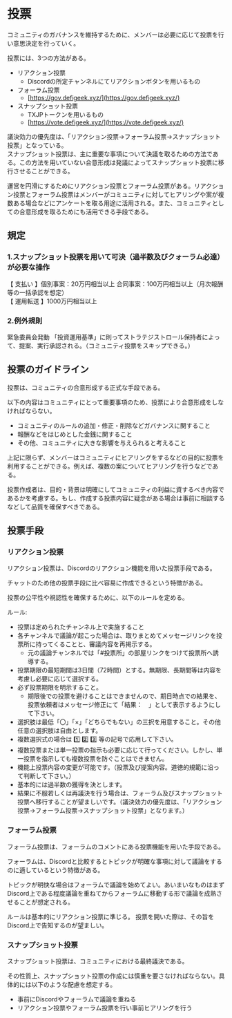 # 投票

コミュニティのガバナンスを維持するために、メンバーは必要に応じて投票を行い意思決定を行っていく。

投票には、3つの方法がある。

* リアクション投票
  * Discordの所定チャンネルにてリアクションボタンを用いるもの
* フォーラム投票
  * [https://gov.defigeek.xyz/](https://gov.defigeek.xyz/)
* スナップショット投票
  * TXJPトークンを用いるもの
  * [https://vote.defigeek.xyz/](https://vote.defigeek.xyz/)

議決効力の優先度は、「リアクション投票→フォーラム投票→スナップショット投票」となっている。  
スナップショット投票は、主に重要な事項について決議を取るための方法である。この方法を用いていない合意形成は発議によってスナップショット投票に移行させることができる。

運営を円滑にするためにリアクション投票とフォーラム投票がある。リアクション投票とフォーラム投票はメンバーがコミュニティに対してヒアリングや案が複数ある場合などにアンケートを取る用途に活用される。また、コミュニティとしての合意形成を取るためにも活用できる手段である。

## 規定

### 1.スナップショット投票を用いて可決（過半数及びクォーラム必達）が必要な操作 

【 支払い 】個別事案：20万円相当以上 合同事案：100万円相当以上（月次報酬等の一括承認を想定）   
【 運用転送 】1000万円相当以上

### 2.例外規則

緊急委員会発動 「投資運用基準」に則ってストラテジストロール保持者によって、提案、実行承認される。（コミュニティ投票をスキップできる。）

## 投票のガイドライン

投票は、コミュニティの合意形成する正式な手段である。

以下の内容はコミュニティにとって重要事項のため、投票により合意形成をしなければならない。

* コミュニティのルールの追加・修正・削除などガバナンスに関すること
* 報酬などをはじめとした金銭に関すること
* その他、コミュニティに大きな影響を与えられると考えること

上記に限らず、メンバーはコミュニティにヒアリングをするなどの目的に投票を利用することができる。例えば、複数の案についてヒアリングを行うなどである。

投票作成者は、目的・背景は明確にしてコミュニティの利益に資するべき内容であるかを考慮する。もし、作成する投票内容に疑念がある場合は事前に相談するなどして品質を確保すべきである。

## 投票手段

### リアクション投票

リアクション投票は、Discordのリアクション機能を用いた投票手段である。

チャットのため他の投票手段に比べ容易に作成できるという特徴がある。

投票の公平性や視認性を確保するために、以下のルールを定める。

ルール:

* 投票は定められたチャンネル上で実施すること
* 各チャンネルで議論が起こった場合は、取りまとめてメッセージリンクを投票所に持ってくることと、審議内容を再掲示する。
  * 元の議論チャンネルでは「\#投票所」の部屋リンクをつけて投票所へ誘導する。
* 投票期限の最短期間は3日間（72時間）とする。無期限、長期間等は内容を考慮し必要に応じて選択する。
* 必ず投票期限を明示すること。
  * 期限後での投票を避けることはできませんので、期日時点での結果を、投票依頼者はメッセージ修正にて「結果：　」として表示するようにして下さい。
* 選択肢は最低「〇」「×」「どちらでもない」の三択を用意すること。その他任意の選択肢は自由とします。
* 複数選択式の場合は :one: :two: :three: 等の記号で応用して下さい。
* 複数投票または単一投票の指示も必要に応じて行ってください。しかし、単一投票を指示しても複数投票を防ぐことはできません。
* 機能上投票内容の変更が可能です。（投票及び提案内容。道徳的規範に沿って判断して下さい。）
* 基本的には過半数の獲得を決とします。
* 結果に不服若しくは再議決を行う場合は、フォーラム及びスナップショット投票へ移行することが望ましいです。（議決効力の優先度は、「リアクション投票→フォーラム投票→スナップショット投票」となります。）

### フォーラム投票

フォーラム投票は、フォーラムのコメントにある投票機能を用いた手段である。

フォーラムは、Discordと比較するとトピックが明確な事項に対して議論をするのに適しているという特徴がある。

トピックが明快な場合はフォーラムで議論を始めてよい。あいまいなものはまずDiscord上である程度議論を重ねてからフォーラムに移動する形で議論を成熟させることが想定される。

ルールは基本的にリアクション投票に準じる。 投票を開いた際は、その旨をDiscord上で告知するのが望ましい。

### スナップショット投票

スナップショット投票は、コミュニティにおける最終議決である。

その性質上、スナップショット投票の作成には慎重を要さなければならない。具体的には以下のような配慮を想定する。

* 事前にDiscordやフォーラムで議論を重ねる
* リアクション投票やフォーラム投票を行い事前ヒアリングを行う

